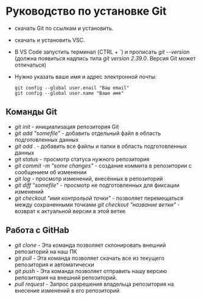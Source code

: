 # Руководство по установке Git
* скачать Git по ссылкам и установить.

 * скачать и установить VSC.

 * В VS Code запустить терминал (CTRL + `) и прописать *git --version* (должна появиться надпись типа *git version 2.39.0*. Версия Git может отличаться)
    
 * Нужно указать ваше имя и адрес электронной почты:
   
       git config --global user.enail "Ваш email"
       git config --global user.name "Ваше имя"
## Команды Git

* *git init* - инициализация репозитория Git
* *git add "somefile"* - добавить отдельный файл в область подготовленных данных
* *git add .* - добавить все файлы и папки в область подготовленных данных
* *git status* - просмотр статуса нужного репозитория
* *git commit -m "some changes"* - создание коммита в репозитории с сообщением об изменении
* *git log* - просмотр изменений, внесённых в репозиторий
* *git diff "somefile"* - просмотр не подготовленных для фиксации изменений
* *git checkout "имя контрольой точки"* - позволяет перемещаться между сохраненными точками
*git checkout "название ветки"* - возврат к актуальной версии в этой ветке

## Работа с GitHab

* *git clone* - Эта команда позволяет склонировать внешний репозиторий на наш ПК
* *git pull* - Эта команда позволяет скачать все из текущего репозитория и автоматически
* *git push* - Эта команда позволяет отправить нашу версию репозитория на внешний
репозиторий.
* *pull request* - Запрос разрешения владельца репозитория на внесение изменений в его репозиторий


